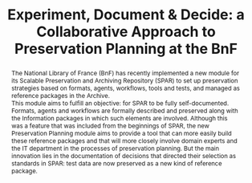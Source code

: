 ---
abstract: 'The National Library of France (BnF) has recently implemented a new module
  for its Scalable Preservation and Archiving Repository (SPAR) to set up preservation
  strategies based on formats, agents, workflows, tools and tests, and managed as
  reference packages in the Archive.


  This module aims to fulfill an objective: for SPAR to be fully self-documented.
  Formats, agents and workflows are formally described and preserved along with the
  Information packages in which such elements are involved. Although this was a feature
  that was included from the beginnings of SPAR, the new Preservation Planning module
  aims to provide a tool that can more easily build these reference packages and that
  will more closely involve domain experts and the IT department in the processes
  of preservation planning. But the main innovation lies in the documentation of decisions
  that directed their selection as standards in SPAR: test data are now preserved
  as a new kind of reference package.'
creators:
- Tramoni, Jean-Philippe
- Caron, Bertrand
- Reecht, Stéphane
- Ledoux, Thomas
date: null
document_url: https://services.phaidra.univie.ac.at/api/object/o:429538/download
grand_parent: iPRES
institutions: []
keywords:
- preservation planning
- decision documentation
- community involvement
landing_page_url: https://phaidra.univie.ac.at/o:429538
language: eng
layout: publication
license: CC BY 4.0 International
notes_url: null
parent: iPRES 2015
presentation_url: null
size: 995512
source_name: iPRES
title: 'Experiment, Document & Decide: a Collaborative Approach to Preservation Planning
  at the BnF'
type: paper
year: 2015
---
